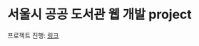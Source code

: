# 서울시 공공 도서관 웹 개발 project
프로젝트 진행: [링크](https://seungjunbob.notion.site/SCL-project-35cb8b3c827846b895c2bba9ca8b384e)
